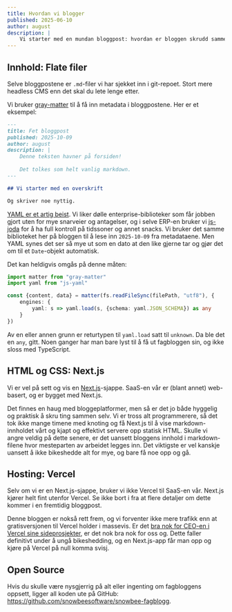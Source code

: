 ```yaml
---
title: Hvordan vi blogger
published: 2025-06-10
author: august
description: |
    Vi starter med en mundan bloggpost: hvordan er bloggen skrudd sammen?
---
```


## Innhold: Flate filer

Selve bloggpostene er `.md`-filer vi har sjekket inn i git-repoet. Stort mere headless CMS enn det skal du lete lenge etter.

Vi bruker [gray-matter](https://www.npmjs.com/package/gray-matter) til å få inn metadata i bloggpostene. Her er et eksempel:

```markdown
---
title: Fet bloggpost
published: 2025-10-09
author: august
description: |
    Denne teksten havner på forsiden!
    
    Det tolkes som helt vanlig markdown.
---

## Vi starter med en overskrift

Og skriver noe nyttig.
```

[YAML er et artig beist](https://noyaml.com/). Vi liker dølle enterprise-biblioteker som får jobben gjort uten for mye snarveier og antagelser, og i selve ERP-en bruker vi [js-joda](https://js-joda.github.io/js-joda/) for å ha full kontroll på tidssoner og annet snacks. Vi bruker det samme biblioteket her på bloggen til å lese inn `2025-10-09` fra metadataene. Men YAML synes det ser så mye ut som en dato at den like gjerne tar og gjør det om til et `Date`-objekt automatisk.

Det kan heldigvis omgås på denne måten:

```typescript
import matter from "gray-matter"
import yaml from "js-yaml"

const {content, data} = matter(fs.readFileSync(filePath, "utf8"), {
    engines: {
        yaml: s => yaml.load(s, {schema: yaml.JSON_SCHEMA}) as any
    }
})
```

Av en eller annen grunn er returtypen til `yaml.load` satt til `unknown`. Da ble det en `any`, gitt. Noen ganger har man bare lyst til å få ut fagbloggen sin, og ikke sloss med TypeScript.

## HTML og CSS: Next.js

Vi er vel på sett og vis en [Next.js](https://nextjs.org/)-sjappe. SaaS-en vår er (blant annet) web-basert, og er bygget med Next.js.

Det finnes en haug med bloggeplatformer, men så er det jo både hyggelig og praktisk å skru ting sammen selv. Vi er tross alt programmerere, så det tok ikke mange timene med knoting og få Next.js til å vise markdown-innholdet vårt og kjapt og effektivt servere opp statisk HTML. Skulle vi angre veldig på dette senere, er det uansett bloggens innhold i markdown-filene hvor mesteparten av arbeidet legges inn. Det viktigste er vel kanskje uansett å ikke bikeshedde alt for mye, og bare få noe opp og gå.

## Hosting: Vercel

Selv om vi er en Next.js-sjappe, bruker vi ikke Vercel til SaaS-en vår. Next.js kjører helt fint utenfor Vercel. Se ikke bort i fra at flere detaljer om dette kommer i en fremtidig bloggpost.

Denne bloggen er nokså rett frem, og vi forventer ikke mere trafikk enn at gratisversjonen til Vercel holder i massevis. Er det [bra nok for CEO-en i Vercel sine sideprosjekter](https://x.com/rauchg/status/1868310015247048862), er det nok bra nok for oss og. Dette faller definitivt under å ungå bikeshedding, og en Next.js-app får man opp og kjøre på Vercel på null komma svisj. 

## Open Source

Hvis du skulle være nysgjerrig på alt eller ingenting om fagbloggens oppsett, ligger all koden ute på GitHub: https://github.com/snowbeesoftware/snowbee-fagblogg.